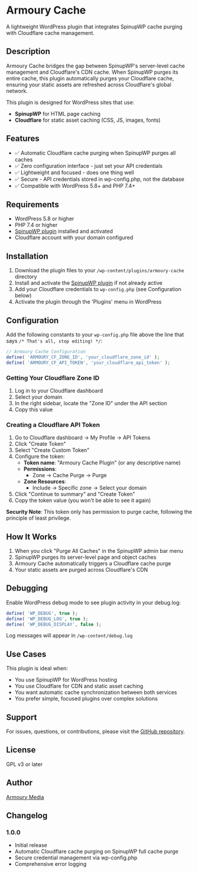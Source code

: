 # Armoury Cache

A lightweight WordPress plugin that integrates SpinupWP cache purging with Cloudflare cache management.

## Description

Armoury Cache bridges the gap between SpinupWP's server-level cache management and Cloudflare's CDN cache. When SpinupWP purges its entire cache, this plugin automatically purges your Cloudflare cache, ensuring your static assets are refreshed across Cloudflare's global network.

This plugin is designed for WordPress sites that use:
- **SpinupWP** for HTML page caching
- **Cloudflare** for static asset caching (CSS, JS, images, fonts)

## Features

- ✅ Automatic Cloudflare cache purging when SpinupWP purges all caches
- ✅ Zero configuration interface - just set your API credentials
- ✅ Lightweight and focused - does one thing well
- ✅ Secure - API credentials stored in wp-config.php, not the database
- ✅ Compatible with WordPress 5.8+ and PHP 7.4+

## Requirements

- WordPress 5.8 or higher
- PHP 7.4 or higher
- [SpinupWP plugin](https://wordpress.org/plugins/spinupwp/) installed and activated
- Cloudflare account with your domain configured

## Installation

1. Download the plugin files to your `/wp-content/plugins/armoury-cache` directory
2. Install and activate the [SpinupWP plugin](https://wordpress.org/plugins/spinupwp/) if not already active
3. Add your Cloudflare credentials to `wp-config.php` (see Configuration below)
4. Activate the plugin through the 'Plugins' menu in WordPress

## Configuration

Add the following constants to your `wp-config.php` file above the line that says `/* That's all, stop editing! */`:

```php
// Armoury Cache Configuration
define( 'ARMOURY_CF_ZONE_ID', 'your_cloudflare_zone_id' );
define( 'ARMOURY_CF_API_TOKEN', 'your_cloudflare_api_token' );
```

### Getting Your Cloudflare Zone ID

1. Log in to your Cloudflare dashboard
2. Select your domain
3. In the right sidebar, locate the "Zone ID" under the API section
4. Copy this value

### Creating a Cloudflare API Token

1. Go to Cloudflare dashboard → My Profile → API Tokens
2. Click "Create Token"
3. Select "Create Custom Token"
4. Configure the token:
   - **Token name**: "Armoury Cache Plugin" (or any descriptive name)
   - **Permissions**: 
     - Zone → Cache Purge → Purge
   - **Zone Resources**: 
     - Include → Specific zone → Select your domain
5. Click "Continue to summary" and "Create Token"
6. Copy the token value (you won't be able to see it again)

**Security Note**: This token only has permission to purge cache, following the principle of least privilege.

## How It Works

1. When you click "Purge All Caches" in the SpinupWP admin bar menu
2. SpinupWP purges its server-level page and object caches
3. Armoury Cache automatically triggers a Cloudflare cache purge
4. Your static assets are purged across Cloudflare's CDN

## Debugging

Enable WordPress debug mode to see plugin activity in your debug.log:

```php
define( 'WP_DEBUG', true );
define( 'WP_DEBUG_LOG', true );
define( 'WP_DEBUG_DISPLAY', false );
```

Log messages will appear in `/wp-content/debug.log`

## Use Cases

This plugin is ideal when:
- You use SpinupWP for WordPress hosting
- You use Cloudflare for CDN and static asset caching
- You want automatic cache synchronization between both services
- You prefer simple, focused plugins over complex solutions

## Support

For issues, questions, or contributions, please visit the [GitHub repository](https://github.com/armourymedia/armoury-cache).

## License

GPL v3 or later

## Author

[Armoury Media](https://www.armourymedia.com/)

## Changelog

### 1.0.0
- Initial release
- Automatic Cloudflare cache purging on SpinupWP full cache purge
- Secure credential management via wp-config.php
- Comprehensive error logging

